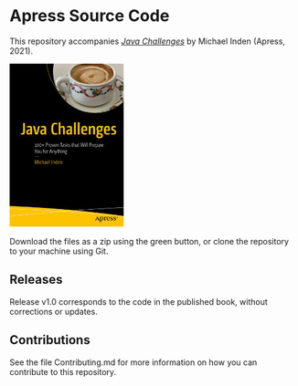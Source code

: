 # Apress Source Code

This repository accompanies [*Java Challenges*](https://www.apress.com/9781484273944) by Michael Inden (Apress, 2021).

[comment]: #cover
![Cover image](9781484273944.jpg)

Download the files as a zip using the green button, or clone the repository to your machine using Git.

## Releases

Release v1.0 corresponds to the code in the published book, without corrections or updates.

## Contributions

See the file Contributing.md for more information on how you can contribute to this repository.